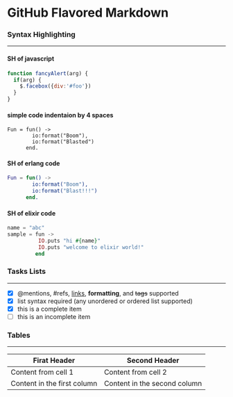 # GitHub Flavored Markdown
### Syntax Highlighting
---
#### SH of javascript
```javascript
function fancyAlert(arg) {
  if(arg) {
    $.facebox({div:'#foo'})
  }
}
```
#### simple code indentaion by 4 spaces
    Fun = fun() ->
            io:format("Boom"),
            io:format("Blasted")
          end.
#### SH of erlang code
```erlang
Fun = fun() ->
        io:format("Boom"),
        io:format("Blast!!!")
      end.
```
#### SH of elixir code
```elixir
name = "abc"
sample = fun ->
          IO.puts "hi #{name}"
          IO.puts "welcome to elixir world!"
         end
```
### Tasks Lists
---
- [x] @mentions, #refs, [links](), **formatting**, and <del>tags</del> supported
- [x] list syntax required (any unordered or ordered list supported)
- [x] this is a complete item
- [ ] this is an incomplete item

### Tables
---
Firat Header | Second Header
-------------|--------------
Content from cell 1 | Content from cell 2
Content in the first column | Content in the second column
